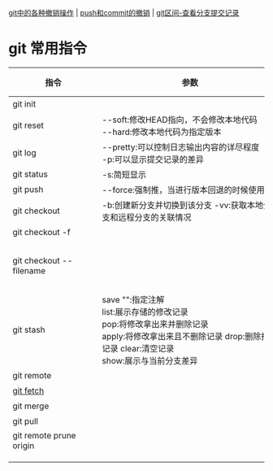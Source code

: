 
[git中的各种撤销操作](https://blog.csdn.net/weixin_39691748/article/details/113451662)
| [push和commit的撤销](https://blog.51cto.com/u_15328720/3384011)
| [git区间-查看分支提交记录](https://blog.csdn.net/weixin_35193131/article/details/113491119)
# git 常用指令
| <div style="width: 120pt">指令</div>                                  | <div style="width: 260pt">参数</div>                                                                                       | <div style="width: 260pt">描述</div>                                                  | 示例  |
|---------------------------------------------------------------------|--------------------------------------------------------------------------------------------------------------------------|-------------------------------------------------------------------------------------|-----|
| git init                                                            |                                                                                                                          | 在当前目录新建一个git代码库                                                                     ||
| git reset                                                           | --soft:修改HEAD指向，不会修改本地代码 </br>--hard:修改本地代码为指定版本                                                                         | 撤销git push操作                                                                        ||
| git log                                                             | --pretty:可以控制日志输出内容的详尽程度 </br>-p:可以显示提交记录的差异                                                                             | 默认展示所有提交记录，可以选择远程仓库和分支，也可以选择                                                        ||
| git status                                                          | -s:简短显示                                                                                                                  | 显示工作区和暂存区的差异                                                                        ||
| git push                                                            | --force:强制推，当进行版本回退的时候使用                                                                                                 | 更新操作                                                                                ||
| git checkout                                                        | -b:创建新分支并切换到该分支  -vv:获取本地分支和远程分支的关联情况                                                                                    | 切换分支                                                                                ||
| git checkout -f                                                     |                                                                                                                          | 【放弃工作区和暂存区的所有修改】                                                                    ||
| git checkout --filename                                             |                                                                                                                          | 【撤销工作区的修改】可以将工作区的代码（N）恢复为之前的版本（N-1），需要指定文件目录。如果后悔可以在IDE中右击选择历史记录升版本到N。只能修改被git追踪的文件 ||
| git stash                                                           | save "":指定注解 </br>list:展示存储的修改记录 </br>pop:将修改拿出来并删除记录 </br>apply:将修改拿出来且不删除记录 drop:删除指定记录 clear:清空记录 </br>show:展示与当前分支差异 | 【工作区修改暂存到堆栈】可以将git以跟踪的工作区中的修改代码暂存到内存中（先进后出），也可以在之后拿出来                               ||
| git remote                                                          |                                                                                                                          | 查看远程仓库                                                                              ||
| [git fetch](https://blog.csdn.net/qh_java/article/details/77969010) |                                                                                                                          | 拉取远程代码                                                                              ||
| git merge                                                           |                                                                                                                          | 合并指定分支到当前分支                                                                         ||
| git pull                                                            |                                                                                                                          | git pull 相当于 git fetch+git merge                                                    ||
|git remote prune origin|                                                                                                                          | 在本地删除远程库中已经删除的分支                                                                    ||
|||||
|||||
|||||